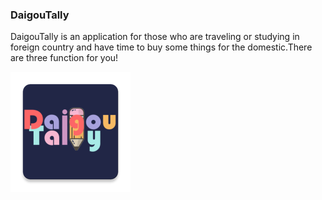 ### DaigouTally
 DaigouTally is an application for those who are traveling or studying in foreign country and have time to buy some things for the domestic.There are three function for you!  

[![](/app/src/main/res/mipmap-xxxhdpi/ic_launcher.png "Click here to see demo!")][demo]


[demo]:https://zhuanlan.zhihu.com/p/36835443 "demo"
